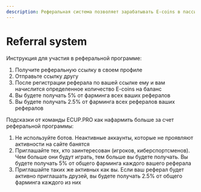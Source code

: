 ```yaml
---
description: Реферальная система позволяет зарабатывать E-coins в пассивном режиме
---
```


# Referral system

Инструкция для участия в реферальной программе:

1. Получите реферальную ссылку в своем профиле
2. Отправьте ссылку другу
3. После регистрации реферала по вашей ссылке ему и вам начислится определенное количество E-coins на баланс
4. Вы будете получать 5% от фарминга всех ваших рефералов
5. Вы будете получать 2.5% от фарминга всех рефералов ваших рефералов



Подсказки от команды ECUP.PRO как нафармить больше за счет реферальной программы:

1. Не используйте ботов. Неактивные аккаунты, которые не проявляют активности на сайте банятся
2. Приглашайте тех, кто заинтересован (игроков, киберспортсменов). Чем больше они будут играть, тем больше вы будете получать. Вы будете получать 5% от общего фарминга каждого вашего реферала
3. Приглашайте таких же активных как вы. Если ваш реферал будет активно приглашать друзей, вы будете получать 2.5% от общего фарминга каждого из них

